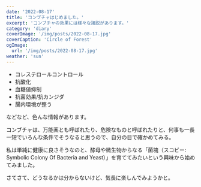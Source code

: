 ```yaml
---
date: '2022-08-17'
title: 'コンブチャはじめました。'
excerpt: 'コンブチャの効果には様々な諸説があります。'
category: 'diary'
coverImage: '/img/posts/2022-08-17.jpg'
coverCaption: 'Circle of Forest'
ogImage:
  url: '/img/posts/2022-08-17.jpg'
weather: 'sun'
---
```


- コレステロールコントロール
- 抗酸化
- 血糖値抑制
- 抗菌効果/抗カンジダ
- 腸内環境が整う

などなど、色んな情報があります。

コンブチャは、万能薬とも呼ばれたり、危険なものと呼ばれたりと、何事も一長一短でいろんな条件でそうなると思うので、自分の目で確かめてみる。

私は単純に健康に良さそうなのと、酵母や微生物からなる「菌塊（スコビー: Symbolic Colony Of Bacteria and Yeast）」を育ててみたいという興味から始めてみました。

さてさて、どうなるかは分からないけど、気長に楽しんでみようかと。
